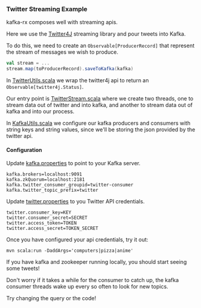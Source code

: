### Twitter Streaming Example

kafka-rx composes well with streaming apis.

Here we use the [Twitter4J](http://twitter4j.org/en/index.html) streaming library and pour tweets into Kafka.

To do this, we need to create an `Observable[ProducerRecord]` that represent the stream of messages we wish to produce.

```scala
val stream = ...
stream.map(toProducerRecord).saveToKafka(kafka)
```

In [TwitterUtils.scala](src/main/scala/TwitterUtils.scala) we wrap the twitter4j api to return an `Observable[twitter4j.Status]`.

Our entry point is [TwitterStream.scala](src/main/scala/TwitterStream.scala) where we create two threads, one to stream data out of twitter and into kafka, and another to stream data out of kafka and into our process.

In [KafkaUtils.scala](src/main/scala/KafkaUtils.scala) we configure our kafka producers and consumers with string keys and string values, since we'll be storing the json provided by the twitter api.

#### Configuration

Update [kafka.properties](src/main/resources/kafka.properties) to point to your Kafka server.

```text
kafka.brokers=localhost:9091
kafka.zkQuorum=localhost:2181
kafka.twitter_consumer_groupid=twitter-consumer
kafka.twitter_topic_prefix=twitter
```

Update [twitter.properties](src/main/resources/twitter.properties) to you Twitter API credentials.

```text
twitter.consumer_key=KEY
twitter.consumer_secret=SECRET
twitter.access_token=TOKEN
twitter.access_secret=TOKEN_SECRET
```

Once you have configured your api credentials, try it out:

```
mvn scala:run -DaddArgs='computers|pizza|anime'
```

If you have kafka and zookeeper running locally, you should start seeing some tweets!

Don't worry if it takes a while for the consumer to catch up, the kafka consumer threads wake up every so often to look for new topics.

Try changing the query or the code!
